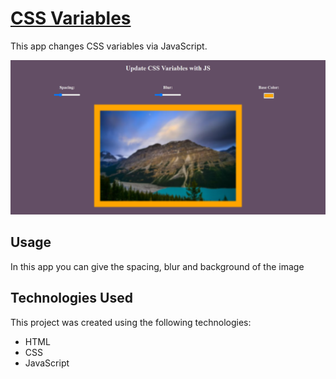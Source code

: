 # [CSS Variables](https://rm-cssvariables.netlify.app/)

This app changes CSS variables via JavaScript.

![App Screenshot](./img/screenshot.png)

## Usage

In this app you can give the spacing, blur and background of the image

## Technologies Used

This project was created using the following technologies:

- HTML
- CSS
- JavaScript
